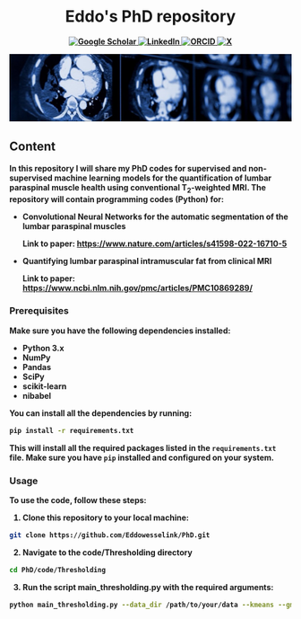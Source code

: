<h1 align="center"> <strong> Eddo's PhD repository</h1>

<p align="center">
  <a href="https://scholar.google.com/citations?user=0aYqoMMAAAAJ&hl=en">
    <img alt="Google Scholar" src="https://img.shields.io/badge/Google_Scholar-4285F4?style=for-the-badge&logo=google-scholar&logoColor=white">
  </a>
  <a href="https://www.linkedin.com/in/eddo-wesselink-1a106089/?originalSubdomain=nl">
    <img alt="LinkedIn" src="https://img.shields.io/badge/LinkedIn-0077B5?style=for-the-badge&logo=linkedin&logoColor=white">
  </a>
  <a href="https://orcid.org/0000-0002-2024-6986">
    <img alt="ORCID" src="https://img.shields.io/badge/ORCID-A6CE39?style=for-the-badge&logo=orcid&logoColor=white">
  </a>
  <a href="https://twitter.com/EddoWesselink">
    <img alt="X" src="https://img.shields.io/badge/X-000000?style=for-the-badge&logo=x&logoColor=white">
  </a>
</p>

<p align="center">
    <img src="assets/image_github_readme.png" height="120" width="720"/>
</p>

## <strong> Content 

In this repository I will share my PhD codes for supervised and non-supervised machine learning models for the quantification of lumbar paraspinal muscle health using conventional T<sub>2</sub>-weighted MRI. The repository will contain programming codes (Python) for:

- Convolutional Neural Networks for the automatic segmentation of the lumbar paraspinal muscles
  
  Link to paper: https://www.nature.com/articles/s41598-022-16710-5

- Quantifying lumbar paraspinal intramuscular fat from clinical MRI 

  Link to paper: https://www.ncbi.nlm.nih.gov/pmc/articles/PMC10869289/


### Prerequisites

Make sure you have the following dependencies installed:

- Python 3.x
- NumPy
- Pandas
- SciPy
- scikit-learn
- nibabel

You can install all the dependencies by running:

```bash
pip install -r requirements.txt
```
This will install all the required packages listed in the `requirements.txt` file. Make sure you have `pip` installed and configured on your system.

### Usage

To use the code, follow these steps:

1. Clone this repository to your local machine:

```bash
git clone https://github.com/Eddowesselink/PhD.git
```
2. Navigate to the code/Thresholding directory

```bash
cd PhD/code/Thresholding
```
3. Run the script main_thresholding.py with the required arguments:
```bash
python main_thresholding.py --data_dir /path/to/your/data --kmeans --gmm
```